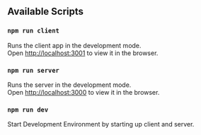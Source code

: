 
## Available Scripts

### `npm run client`

Runs the client app in the development mode.<br />
Open [http://localhost:3001](http://localhost:3001) to view it in the browser.


### `npm run server`

Runs the server in the development mode.<br />
Open [http://localhost:3000](http://localhost:3000) to view it in the browser.

### `npm run dev`
Start Development Environment by starting up client and server.
